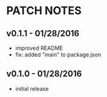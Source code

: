 # PATCH NOTES

## v0.1.1 - 01/28/2016

- improved README
- fix: added "main" to package.json

## v0.1.0 - 01/28/2016

- initial release
